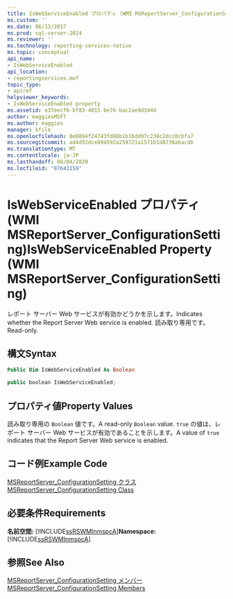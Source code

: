 ```yaml
---
title: IsWebServiceEnabled プロパティ (WMI MSReportServer_ConfigurationSetting) | Microsoft Docs
ms.custom: ''
ms.date: 06/13/2017
ms.prod: sql-server-2014
ms.reviewer: ''
ms.technology: reporting-services-native
ms.topic: conceptual
api_name:
- IsWebServiceEnabled
api_location:
- reportingservices.mof
topic_type:
- apiref
helpviewer_keywords:
- IsWebServiceEnabled property
ms.assetid: e37eecf6-bf83-4015-be76-bac2ae9d344d
author: maggiesMSFT
ms.author: maggies
manager: kfile
ms.openlocfilehash: 8e8894f24743fd08b1b16dd97c238c2dcc0cbfa7
ms.sourcegitcommit: ad4d92dce894592a259721a1571b1d8736abacdb
ms.translationtype: MT
ms.contentlocale: ja-JP
ms.lasthandoff: 08/04/2020
ms.locfileid: "87643159"
---
```

# <a name="iswebserviceenabled-property-wmi-msreportserver_configurationsetting"></a><span data-ttu-id="b8a96-102">IsWebServiceEnabled プロパティ (WMI MSReportServer_ConfigurationSetting)</span><span class="sxs-lookup"><span data-stu-id="b8a96-102">IsWebServiceEnabled Property (WMI MSReportServer_ConfigurationSetting)</span></span>
  <span data-ttu-id="b8a96-103">レポート サーバー Web サービスが有効かどうかを示します。</span><span class="sxs-lookup"><span data-stu-id="b8a96-103">Indicates whether the Report Server Web service is enabled.</span></span> <span data-ttu-id="b8a96-104">読み取り専用です。</span><span class="sxs-lookup"><span data-stu-id="b8a96-104">Read-only.</span></span>  
  
## <a name="syntax"></a><span data-ttu-id="b8a96-105">構文</span><span class="sxs-lookup"><span data-stu-id="b8a96-105">Syntax</span></span>  
  
```vb  
Public Dim IsWebServiceEnabled As Boolean  
```  
  
```csharp  
public boolean IsWebServiceEnabled;  
```  
  
## <a name="property-values"></a><span data-ttu-id="b8a96-106">プロパティ値</span><span class="sxs-lookup"><span data-stu-id="b8a96-106">Property Values</span></span>  
 <span data-ttu-id="b8a96-107">読み取り専用の `Boolean` 値です。</span><span class="sxs-lookup"><span data-stu-id="b8a96-107">A read-only `Boolean` value.</span></span> <span data-ttu-id="b8a96-108">`true` の値は、レポート サーバー Web サービスが有効であることを示します。</span><span class="sxs-lookup"><span data-stu-id="b8a96-108">A value of `true` indicates that the Report Server Web service is enabled.</span></span>  
  
## <a name="example-code"></a><span data-ttu-id="b8a96-109">コード例</span><span class="sxs-lookup"><span data-stu-id="b8a96-109">Example Code</span></span>  
 [<span data-ttu-id="b8a96-110">MSReportServer_ConfigurationSetting クラス</span><span class="sxs-lookup"><span data-stu-id="b8a96-110">MSReportServer_ConfigurationSetting Class</span></span>](msreportserver-configurationsetting-class.md)  
  
## <a name="requirements"></a><span data-ttu-id="b8a96-111">必要条件</span><span class="sxs-lookup"><span data-stu-id="b8a96-111">Requirements</span></span>  
 <span data-ttu-id="b8a96-112">**名前空間:** [!INCLUDE[ssRSWMInmspcA](../../includes/ssrswminmspca-md.md)]</span><span class="sxs-lookup"><span data-stu-id="b8a96-112">**Namespace:** [!INCLUDE[ssRSWMInmspcA](../../includes/ssrswminmspca-md.md)]</span></span>  
  
## <a name="see-also"></a><span data-ttu-id="b8a96-113">参照</span><span class="sxs-lookup"><span data-stu-id="b8a96-113">See Also</span></span>  
 [<span data-ttu-id="b8a96-114">MSReportServer_ConfigurationSetting メンバー</span><span class="sxs-lookup"><span data-stu-id="b8a96-114">MSReportServer_ConfigurationSetting Members</span></span>](msreportserver-configurationsetting-members.md)  
  
  
